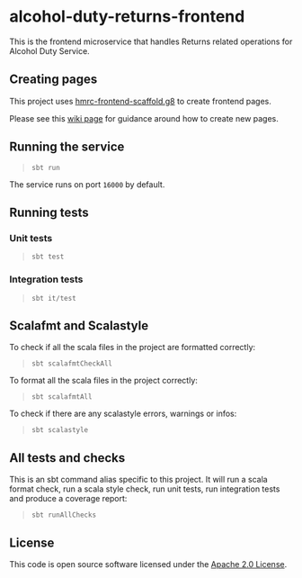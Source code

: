 
# alcohol-duty-returns-frontend

This is the frontend microservice that handles Returns related operations for Alcohol Duty Service.

## Creating pages
This project uses [hmrc-frontend-scaffold.g8](https://github.com/hmrc/hmrc-frontend-scaffold.g8) to create frontend pages. 

Please see this [wiki page](https://github.com/hmrc/hmrc-frontend-scaffold.g8/wiki/Usage) for guidance around how to create new pages.

## Running the service

> `sbt run`

The service runs on port `16000` by default.

## Running tests

### Unit tests

> `sbt test`

### Integration tests

> `sbt it/test`

## Scalafmt and Scalastyle

To check if all the scala files in the project are formatted correctly:
> `sbt scalafmtCheckAll`

To format all the scala files in the project correctly:
> `sbt scalafmtAll`

To check if there are any scalastyle errors, warnings or infos:
> `sbt scalastyle`
>

## All tests and checks

This is an sbt command alias specific to this project. It will run a scala format
check, run a scala style check, run unit tests, run integration tests and produce a coverage report:
> `sbt runAllChecks`

## License

This code is open source software licensed under
the [Apache 2.0 License]("http://www.apache.org/licenses/LICENSE-2.0.html").
